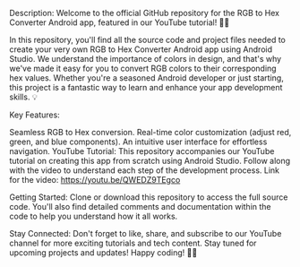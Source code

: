 Description:
Welcome to the official GitHub repository for the RGB to Hex Converter Android app, featured in our  YouTube tutorial! 🌈📱

In this repository, you'll find all the source code and project files needed to create your very own RGB to Hex Converter Android app using Android Studio. We understand the importance of colors in design, and that's why we've made it easy for you to convert RGB colors to their corresponding hex values. Whether you're a seasoned Android developer or just starting, this project is a fantastic way to learn and enhance your app development skills. 💡

Key Features:

Seamless RGB to Hex conversion.
Real-time color customization (adjust red, green, and blue components).
An intuitive user interface for effortless navigation.
YouTube Tutorial:
This repository accompanies our YouTube tutorial on creating this app from scratch using Android Studio. Follow along with the video to understand each step of the development process.
Link for the video: https://youtu.be/QWEDZ9TEgco

Getting Started:
Clone or download this repository to access the full source code. You'll also find detailed comments and documentation within the code to help you understand how it all works.


Stay Connected:
Don't forget to like, share, and subscribe to our YouTube channel for more exciting tutorials and tech content. Stay tuned for upcoming projects and updates!
Happy coding! 🚀🎨

